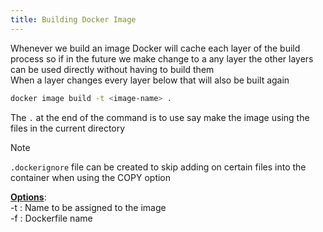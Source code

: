 ```yaml
---
title: Building Docker Image
---
```


Whenever we build an image Docker will cache each layer of the build process so if in the future we make change to a any layer the other layers can be used directly without having to build them  
When a layer changes every layer below that will also be built again

````bash
docker image build -t <image-name> . 
````

The `.` at the end of the command is to use say make the image using the files in the current directory

 > [!note]
 > `.dockerignore` file can be created to skip adding on certain files into the container when using the COPY option

**<u>Options</u>**:  
-t : Name to be assigned to the image  
-f : Dockerfile name